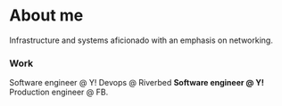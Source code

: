 # About me

Infrastructure and systems aficionado with an emphasis on networking.

### Work

Software engineer @ Y!
Devops @ Riverbed
**Software engineer @ Y!**
Production engineer @ FB.

